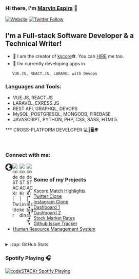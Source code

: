 ### Hi there, I'm [Marvin Espira][website] 👋

[![Website](https://img.shields.io/website?label=EspiraMarvin.com&style=for-the-badge&url=https%3A%2F%2Fcodestackr.com)](https://espiramarvin.netlify.app)
[![Twitter Follow](https://img.shields.io/twitter/follow/marvin_espira?color=1DA1F2&logo=twitter&style=for-the-badge)](https://twitter.com/intent/follow?original_referer=https%3A%2F%2Fgithub.com%2FcodeSTACKr&screen_name=marvin_espira)

## I'm a Full-stack Software Developer & a Technical Writer!

- 🔭 I am the creator of [kscore](https://kscore.netlify.app)⚽. You can [HIRE](mailto:espiramarvin@gmail.com) me too.
- 🌱 I’m currently developing apps in 
 ```
    VUE.JS, REACT.JS, LARAVEL with Devops
```

### Languages and Tools: 
- VUE.JS, REACT.JS
- LARAVEL, EXRESS.JS
- REST API, GRAPHQL, DEVOPS
- MySQL, POSTGRESQL, MONGODB, FIREBASE
- JAVASCRIPT, PYTHON, PHP, CSS, SASS, HTML5.

*** CROSS-PLATFORM DEVELOPER 💻📱🖥🌍

<br />

### Connect with me:

[<img align="left" alt="EspiraMarvin" width="22px" src="https://raw.githubusercontent.com/iconic/open-iconic/master/svg/globe.svg" />][website]
[<img align="left" alt="codeSTACKr | Twitter" width="22px" src="https://cdn.jsdelivr.net/npm/simple-icons@v3/icons/twitter.svg" />][twitter]
[<img align="left" alt="codeSTACKr | LinkedIn" width="22px" src="https://cdn.jsdelivr.net/npm/simple-icons@v3/icons/linkedin.svg" />][linkedin]
[<img align="left" alt="codeSTACKr | Instagram" width="22px" src="https://cdn.jsdelivr.net/npm/simple-icons@v3/icons/instagram.svg" />][instagram]

<br />

### Some of my Projects

- [Kscore Match Highlights](https://kscore.netlify.app)
- [Twitter Clone](https://twitter-clone-ten.vercel.app)
- [Instagram Clone](https://quasargram-96646.web.app)
- [Dashboard 1](https://quasar-admin-site.netlify.app)
- [Dashboard 2](https://quasar-tailwind.vercel.app)
- [Stock Market Rates](https://stock-market-exchange.netlify.app)
- [Github Issue Tracker ](https://test-graphql.netlify.app)
- [Human Resource Management System](https://hr-management-system.herokuapp.com)


<br />

<details>
  <summary>:zap: GitHub Stats</summary>

  <img align="left" alt="Espira Marvin's GitHub Stats" src="https://github-readme-stats.vercel.app/api?username=EspiraMarvin&show_icons=true&hide_border=true" />

</details>

### Spotify Playing 🎧

[<img src="https://now-playing-codestackr.vercel.app/api/spotify-playing" alt="codeSTACKr Spotify Playing" width="350" />](https://open.spotify.com/track/4EjbKh1XuAZpZ0u1ry0oyJ?si=e1hiqjj2QmKWB-HgB3huoQ)

<br />


[website]: https://espiramarvin.netlify.app
[twitter]: https://twitter.com/marvin_espira
[instagram]: https://instagram.com/t_b.a.g/
[linkedin]: https://www.linkedin.com/in/marvin-espira-192348153/
